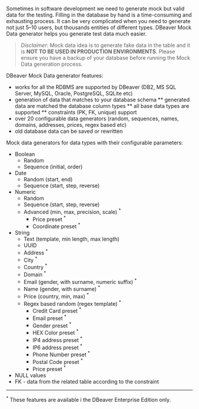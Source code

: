 Sometimes in software development we need to generate mock but valid data for the testing. Filling in the database by hand is a time-consuming and exhausting process. It can be very complicated when you need to generate not just 5–10 users, but thousands entities of different types. DBeaver Mock Data generator helps you generate test data much easier. 

> _Disclaimer:_ Mock data idea is to generate fake data in the table and it is **NOT TO BE USED IN PRODUCTION ENVIRONMENTS**. Please ensure you have a backup of your database before running the Mock Data generation process.

DBeaver Mock Data generator features:
* works for all the RDBMS are supported by DBeaver (DB2, MS SQL Server, MySQL, Oracle, PostgreSQL, SQLite etc)
* generation of data that matches to your database schema
** generated data are matched the database column types
** all base data types are supported
** constraints (PK, FK, unique) support
* over 20 configurable data generators (random, sequences, names, domains, addresses, prices, regex based etc)
* old database data can be saved or rewritten

Mock data generators for data types with their configurable parameters:
* Boolean
    * Random
    * Sequence (initial, order)
* Date
    * Random (start, end)
    * Sequence (start, step, reverse)
* Numeric
    * Random
    * Sequence (start, step, reverse)
    * Advanced (min, max, precision, scale) <sup>*</sup>
        * Price preset <sup>*</sup>
        * Coordinate preset <sup>*</sup>
* String
    * Text (template, min length, max length)
    * UUID
    * Address <sup>*</sup>
    * City <sup>*</sup>
    * Country <sup>*</sup>
    * Domain <sup>*</sup>
    * Email (gender, with surname, numeric suffix) <sup>*</sup>
    * Name (gender, with surname) <sup>*</sup>
    * Price (country, min, max) <sup>*</sup>
    * Regex based random (regex template) <sup>*</sup>
        * Credit Card preset <sup>*</sup>
        * Email preset <sup>*</sup>
        * Gender preset <sup>*</sup>
        * HEX Color preset <sup>*</sup>
        * IP4 address preset <sup>*</sup>
        * IP6 address preset <sup>*</sup>
        * Phone Number preset <sup>*</sup>
        * Postal Code preset <sup>*</sup>
        * Price preset <sup>*</sup>
* NULL values
* FK - data from the related table according to the constraint


***
<sup>*</sup> These features are available i the DBeaver Enterprise Edition only.